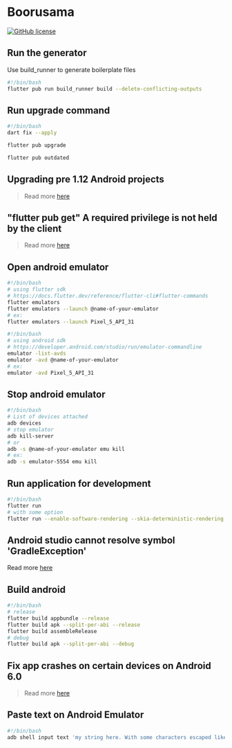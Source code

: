 # Boorusama

[![GitHub license](https://img.shields.io/github/license/Naereen/StrapDown.js.svg)](https://github.com/Naereen/StrapDown.js/blob/master/LICENSE) 
## Run the generator

Use build_runner to generate boilerplate files

```bash
#!/bin/bash
flutter pub run build_runner build --delete-conflicting-outputs
```

## Run upgrade command

```bash
#!/bin/bash
dart fix --apply

flutter pub upgrade

flutter pub outdated
```

## Upgrading pre 1.12 Android projects

> Read more [here](https://github.com/flutter/flutter/wiki/Upgrading-pre-1.12-Android-projects)

## "flutter pub get" A required privilege is not held by the client

> Read more [here](https://stackoverflow.com/questions/69427548/flutter-pub-get-a-required-privilege-is-not-held-by-the-client)

## Open android emulator

```bash
#!/bin/bash
# using flutter sdk
# https://docs.flutter.dev/reference/flutter-cli#flutter-commands
flutter emulators
flutter emulators --launch @name-of-your-emulator
# ex:
flutter emulators --launch Pixel_5_API_31
```

```bash
#!/bin/bash
# using android sdk
# https://developer.android.com/studio/run/emulator-commandline
emulator -list-avds
emulator -avd @name-of-your-emulator
# ex:
emulator -avd Pixel_5_API_31
```

## Stop android emulator

```bash
#!/bin/bash
# List of devices attached
adb devices
# stop emulator
adb kill-server
# or
adb -s @name-of-your-emulator emu kill
# ex:
adb -s emulator-5554 emu kill
```

## Run application for development

```bash
#!/bin/bash
flutter run
# with some option
flutter run --enable-software-rendering --skia-deterministic-rendering --pub --build
```

## Android studio cannot resolve symbol 'GradleException'

Read more [here](https://stackoverflow.com/questions/55575122/android-studio-cannot-resolve-symbol-gradleexception)

## Build android

```bash
#!/bin/bash
# release
flutter build appbundle --release
flutter build apk --split-per-abi --release
flutter build assembleRelease
# debug
flutter build apk --split-per-abi --debug
```

## Fix app crashes on certain devices on Android 6.0

> Read more [here](https://docs.flutter.dev/deployment/android#building-the-app-for-release)

## Paste text on Android Emulator

```bash
#!/bin/bash
adb shell input text 'my string here. With some characters escaped like \$ that'
```
